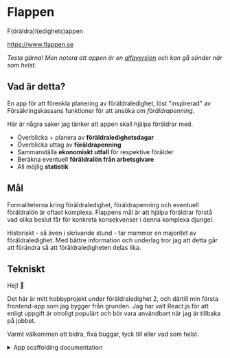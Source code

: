 # Flappen

F(öräldra)l(edighets)appen

https://www.flappen.se

_Testa gärna! Men notera att appen är en [alfaversion](https://sv.wikipedia.org/wiki/Alfaversion) och kan gå sönder när som helst._

## Vad är detta?

En app för att förenkla planering av föräldraledighet, löst "inspirerad" av Försäkringskassans funktioner för att ansöka om _föräldrapenning_.

Här är några saker jag tänker att appen skall hjälpa föräldrar med.

- Överblicka + planera av **föräldraledighetsdagar**
- Överblicka uttag av **föräldrapenning**
- Sammanställa **ekonomiskt utfall** för respektive förälder
- Beräkna eventuell **föräldralön från arbetsgivare**
- All möjlig **statistik**

## Mål
Formaliteterna kring föräldraledighet, föräldrapenning och eventuell föräldralön är oftast komplexa. Flappens mål är att hjälpa föräldrar förstå vad olika beslut får för konkreta konsekvenser i denna komplexa djungel.

Historiskt - så även i skrivande stund - tar mammor en majoritet av föräldraledighet. Med bättre information och underlag tror jag att detta går att förändra så att föräldraledigheten delas lika.

## Tekniskt
Hej! 👋

Det här är mitt hobbyprojekt under föräldraledighet 2, och därtill min första frontend-app som jag bygger från grunden. Jag har valt React.js för att enligt uppgift är otroligt populärt och bör vara användbart när jag är tillbaka på jobbet.

Varmt välkommen att bidra, fixa buggar, tyck till eller vad som helst.


<details>
<summary>App scaffolding documentation</summary>
# React + TypeScript + Vite

This template provides a minimal setup to get React working in Vite with HMR and some ESLint rules.

Currently, two official plugins are available:

- [@vitejs/plugin-react](https://github.com/vitejs/vite-plugin-react/blob/main/packages/plugin-react/README.md) uses [Babel](https://babeljs.io/) for Fast Refresh
- [@vitejs/plugin-react-swc](https://github.com/vitejs/vite-plugin-react-swc) uses [SWC](https://swc.rs/) for Fast Refresh

## Expanding the ESLint configuration

If you are developing a production application, we recommend updating the configuration to enable type aware lint rules:

- Configure the top-level `parserOptions` property like this:

```js
export default {
  // other rules...
  parserOptions: {
    ecmaVersion: "latest",
    sourceType: "module",
    project: ["./tsconfig.json", "./tsconfig.node.json"],
    tsconfigRootDir: __dirname,
  },
};
```

- Replace `plugin:@typescript-eslint/recommended` to `plugin:@typescript-eslint/recommended-type-checked` or `plugin:@typescript-eslint/strict-type-checked`
- Optionally add `plugin:@typescript-eslint/stylistic-type-checked`
- Install [eslint-plugin-react](https://github.com/jsx-eslint/eslint-plugin-react) and add `plugin:react/recommended` & `plugin:react/jsx-runtime` to the `extends` list

</details>
